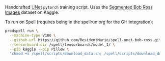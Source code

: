 Handcrafted [UNet](https://arxiv.org/abs/1505.04597) `pytorch` training script. Uses the [Segmented Bob Ross Images](https://www.kaggle.com/residentmario/segmented-bob-ross-images) dataset on Kaggle.

To run on Spell (requires being in the spellrun org for the GH integration):

```bash
prodspell run \
  --machine-type V100 \
  --github-url https://github.com/ResidentMario/spell-unet-bob-ross.git \
  --tensorboard-dir /spell/tensorboards/model_1/ \
  --pip kaggle --pip Pillow \
  "chmod +x /spell/scripts/download_data.sh; /spell/scripts/download_data.sh; python /spell/models/model_1.py"
```
